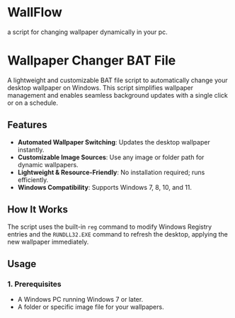 # WallFlow
a script for changing wallpaper dynamically in your pc.

# Wallpaper Changer BAT File

A lightweight and customizable BAT file script to automatically change your desktop wallpaper on Windows. This script simplifies wallpaper management and enables seamless background updates with a single click or on a schedule.

## Features
- **Automated Wallpaper Switching**: Updates the desktop wallpaper instantly.
- **Customizable Image Sources**: Use any image or folder path for dynamic wallpapers.
- **Lightweight & Resource-Friendly**: No installation required; runs efficiently.
- **Windows Compatibility**: Supports Windows 7, 8, 10, and 11.

## How It Works
The script uses the built-in `reg` command to modify Windows Registry entries and the `RUNDLL32.EXE` command to refresh the desktop, applying the new wallpaper immediately.

## Usage
### 1. Prerequisites
- A Windows PC running Windows 7 or later.
- A folder or specific image file for your wallpapers.


